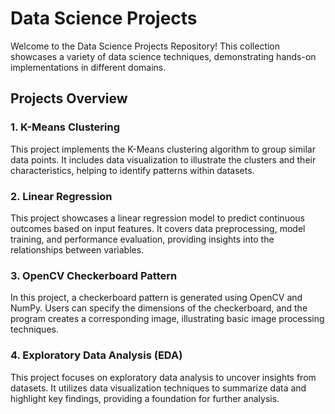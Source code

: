 # Data Science Projects

Welcome to the Data Science Projects Repository! This collection showcases a variety of data science techniques, demonstrating hands-on implementations in different domains.

## Projects Overview

### 1. K-Means Clustering
This project implements the K-Means clustering algorithm to group similar data points. It includes data visualization to illustrate the clusters and their characteristics, helping to identify patterns within datasets.

### 2. Linear Regression
This project showcases a linear regression model to predict continuous outcomes based on input features. It covers data preprocessing, model training, and performance evaluation, providing insights into the relationships between variables.

### 3. OpenCV Checkerboard Pattern
In this project, a checkerboard pattern is generated using OpenCV and NumPy. Users can specify the dimensions of the checkerboard, and the program creates a corresponding image, illustrating basic image processing techniques.

### 4. Exploratory Data Analysis (EDA)
This project focuses on exploratory data analysis to uncover insights from datasets. It utilizes data visualization techniques to summarize data and highlight key findings, providing a foundation for further analysis.



